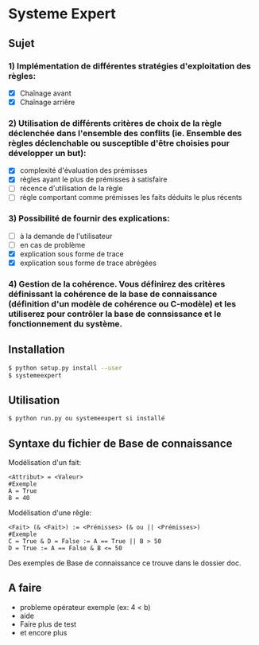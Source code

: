# Systeme Expert

## Sujet

### 1) Implémentation de différentes stratégies d'exploitation des règles:
- [x] Chaînage avant
- [x] Chaînage arriêre 

### 2) Utilisation de différents critères de choix de la règle déclenchée dans l'ensemble des conflits (ie. Ensemble des règles déclenchable ou susceptible d'être choisies pour développer un but):
- [x] complexité d'évaluation des prémisses
- [x] règles ayant le plus de prémisses à satisfaire
- [ ] récence d'utilisation de la règle
- [ ] règle comportant comme prémisses les faits déduits le plus récents

### 3) Possibilité de fournir des explications:
- [ ] à la demande de l'utilisateur
- [ ] en cas de problème
- [x] explication sous forme de trace
- [x] explication sous forme de trace abrégées

### 4) Gestion de la cohérence. Vous définirez des critères définissant la cohérence de la base de connaissance (définition d'un modèle de cohérence ou C-modèle) et les utiliserez pour contrôler la base de connsissance et le fonctionnement du système.



## Installation

```Bash
$ python setup.py install --user
$ systemeexpert
```

## Utilisation

```Bash
$ python run.py ou systemeexpert si installé
```

## Syntaxe du fichier de Base de connaissance

Modélisation d'un fait:

```
<Attribut> = <Valeur>
#Exemple
A = True
B = 40
```

Modélisation d'une rêgle:

```
<Fait> (& <Fait>) := <Prémisses> (& ou || <Prémisses>)
#Exemple
C = True & D = False := A == True || B > 50
D = True := A == False & B <= 50
```

Des exemples de Base de connaissance ce trouve dans le dossier doc.

## A faire
- probleme opérateur exemple (ex: 4 < b)
- aide 
- Faire plus de test
- et encore plus